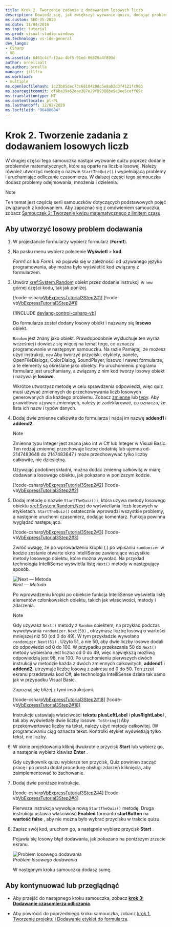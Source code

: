 ```yaml
---
title: Krok 2. Tworzenie zadania z dodawaniem losowych liczb
description: Dowiedz się, jak zwiększyć wyzwanie quizu, dodając problemy matematyczne, które są oparte na liczbie losowej.
ms.custom: SEO-VS-2020
ms.date: 11/04/2016
ms.topic: tutorial
ms.prod: visual-studio-windows
ms.technology: vs-ide-general
dev_langs:
- CSharp
- VB
ms.assetid: 6461c4cf-f2aa-4bf5-91ed-06820a4f893d
author: ornellaalt
ms.author: ornella
manager: jillfra
ms.workload:
- multiple
ms.openlocfilehash: 1c23b85dec73c6810420dc5e8ab2d3f4121fc903
ms.sourcegitcommit: df6ba39a62eae387e29f89388be9e3ee5ceff69c
ms.translationtype: MT
ms.contentlocale: pl-PL
ms.lasthandoff: 12/02/2020
ms.locfileid: "96480684"
---
```

# <a name="step-2-create-a-random-addition-problem"></a>Krok 2. Tworzenie zadania z dodawaniem losowych liczb

W drugiej części tego samouczka nastąpi wyzwanie quizu poprzez dodanie problemów matematycznych, które są oparte na liczbie losowej. Należy również utworzyć metodę o nazwie `StartTheQuiz()` i wypełniającą problemy i uruchamiając odliczanie czasomierza. W dalszej części tego samouczka dodasz problemy odejmowania, mnożenia i dzielenia.

> [!NOTE]
> Ten temat jest częścią serii samouczków dotyczących podstawowych pojęć związanych z kodowaniem. Aby zapoznać się z omówieniem samouczka, zobacz [Samouczek 2: Tworzenie kwizu matematycznego z limitem czasu](../ide/tutorial-2-create-a-timed-math-quiz.md).

## <a name="to-create-a-random-addition-problem"></a>Aby utworzyć losowy problem dodawania

1. W projektancie formularzy wybierz formularz (**Form1**).

2. Na pasku menu wybierz polecenie **Wyświetl**  >  **kod**.

     *Form1.cs* lub *Form1. vb* pojawia się w zależności od używanego języka programowania, aby można było wyświetlić kod związany z formularzem.

3. Utwórz <xref:System.Random> obiekt przez dodanie instrukcji w `new` górnej części kodu, tak jak poniżej.

     [!code-csharp[VbExpressTutorial3Step2#1](../ide/codesnippet/CSharp/step-2-create-a-random-addition-problem_1.cs)]
     [!code-vb[VbExpressTutorial3Step2#1](../ide/codesnippet/VisualBasic/step-2-create-a-random-addition-problem_1.vb)]

     [!INCLUDE [devlang-control-csharp-vb](./includes/devlang-control-csharp-vb.md)]

     Do formularza został dodany losowy obiekt i nazwany się **losowo** obiekt.

     `Random` jest znany jako obiekt. Prawdopodobnie wysłuchuje ten wyraz wcześniej i dowiesz się więcej na temat tego, co oznacza programowanie w następnym samouczku. Na razie Pamiętaj, że możesz użyć instrukcji, `new` Aby tworzyć przyciski, etykiety, panele, OpenFileDialogs, ColorDialog, SoundPlayer, losowo i nawet formularze, a te elementy są określane jako obiekty. Po uruchomieniu programu formularz jest uruchamiany, a związany z nim kod tworzy losowy obiekt i nazywa je **losowo**.

     Wkrótce utworzysz metodę w celu sprawdzenia odpowiedzi, więc quiz musi używać zmiennych do przechowywania liczb losowych generowanych dla każdego problemu. Zobacz [zmienne](/dotnet/visual-basic/programming-guide/language-features/variables/index) lub [typy](/dotnet/csharp/programming-guide/types/index). Aby prawidłowo używać zmiennych, należy je zadeklarować, co oznacza, że lista ich nazw i typów danych.

4. Dodaj dwie zmienne całkowite do formularza i nadaj im nazwę **addend1** i **addend2**.

    > [!NOTE]
    > Zmienna typu Integer jest znana jako int w C# lub Integer w Visual Basic. Ten rodzaj zmiennej przechowuje liczbę dodatnią lub ujemną od-2147483648 do 2147483647 i może przechowywać tylko liczby całkowite, nie dziesiętną.

     Używając podobnej składni, można dodać zmienną całkowitą w miarę dodawania losowego obiektu, jak pokazano w poniższym kodzie.

     [!code-csharp[VbExpressTutorial3Step2#2](../ide/codesnippet/CSharp/step-2-create-a-random-addition-problem_2.cs)]
     [!code-vb[VbExpressTutorial3Step2#2](../ide/codesnippet/VisualBasic/step-2-create-a-random-addition-problem_2.vb)]

5. Dodaj metodę o nazwie `StartTheQuiz()` i, która używa metody losowego obiektu <xref:System.Random.Next> do wyświetlania liczb losowych w etykietach. `StartTheQuiz()` ostatecznie wprowadzi wszystkie problemy, a następnie uruchomi czasomierz, dodając komentarz. Funkcja powinna wyglądać następująco.

     [!code-csharp[VbExpressTutorial3Step2#3](../ide/codesnippet/CSharp/step-2-create-a-random-addition-problem_3.cs)]
     [!code-vb[VbExpressTutorial3Step2#3](../ide/codesnippet/VisualBasic/step-2-create-a-random-addition-problem_3.vb)]

     Zwróć uwagę, że po wprowadzeniu kropki (.) po wpisaniu `randomizer` w kodzie zostanie otwarte okno IntelliSense zawierające wszystkie metody losowego obiektu, które można wywołać. Na przykład technologia IntelliSense wyświetla listę `Next()` metody w następujący sposób.

     ![Next — Metoda](../ide/media/express_randomwhite.png)<br/>
*Next — Metoda*

     Po wprowadzeniu kropki po obiekcie funkcja IntelliSense wyświetla listę elementów członkowskich obiektu, takich jak właściwości, metody i zdarzenia.

    > [!NOTE]
    > Gdy używasz `Next()` metody z `Random` obiektem, na przykład podczas wywoływania `randomizer.Next(50)` , otrzymasz liczbę losową o wartości mniejszej niż 50 (od 0 do 49). W tym przykładzie wywołano `randomizer.Next(51)` . Użyto 51, a nie 50, aby dwie liczby losowe dodali do odpowiedzi od 0 do 100. W przypadku przekazania 50 do `Next()` metody wybierana jest liczba od 0 do 49, więc największą możliwą odpowiedzią jest 98, nie 100. Po uruchomieniu pierwszych dwóch instrukcji w metodzie każda z dwóch zmiennych całkowitych, **addend1** i **addend2**, utrzymuje liczbę losową z zakresu od 0 do 50. Ten zrzut ekranu przedstawia kod C#, ale technologia IntelliSense działa tak samo jak w przypadku Visual Basic.

     Zapoznaj się bliżej z tymi instrukcjami.

     [!code-csharp[VbExpressTutorial3Step2#18](../ide/codesnippet/CSharp/step-2-create-a-random-addition-problem_4.cs)]
     [!code-vb[VbExpressTutorial3Step2#18](../ide/codesnippet/VisualBasic/step-2-create-a-random-addition-problem_4.vb)]

     Instrukcje ustawiają właściwości **tekstu** **plusLeftLabel** i **plusRightLabel** , tak aby wyświetlały dwie liczby losowe. `ToString()`Aby przekonwertować liczby na tekst, należy użyć metody całkowitej. (W programowaniu ciąg oznacza tekst. Kontrolki etykiet wyświetlają tylko tekst, nie liczby.

6. W oknie projektowania kliknij dwukrotnie przycisk **Start** lub wybierz go, a następnie wybierz klawisz **Enter** .

     Gdy użytkownik quizu wybierze ten przycisk, Quiz powinien zacząć pracę i po prostu dodał procedurę obsługi zdarzeń kliknięcia, aby zaimplementować to zachowanie.

7. Dodaj dwie poniższe instrukcje.

     [!code-csharp[VbExpressTutorial3Step2#4](../ide/codesnippet/CSharp/step-2-create-a-random-addition-problem_5.cs)]
     [!code-vb[VbExpressTutorial3Step2#4](../ide/codesnippet/VisualBasic/step-2-create-a-random-addition-problem_5.vb)]

     Pierwsza instrukcja wywołuje nową `StartTheQuiz()` metodę. Druga instrukcja ustawia właściwość **Enabled** formantu **startButton** na **wartość false** , aby nie można było wybrać przycisku w trakcie quizu.

8. Zapisz swój kod, uruchom go, a następnie wybierz przycisk **Start** .

     Pojawia się losowy błąd dodawania, jak pokazano na poniższym zrzucie ekranu.

     ![Problem losowego dodawania](../ide/media/express_additionproblem.png)<br/>
*Problem losowego dodawania*

     W następnym kroku samouczka dodasz sumę.

## <a name="to-continue-or-review"></a>Aby kontynuować lub przeglądnąć

- Aby przejść do następnego kroku samouczka, zobacz **[krok 3: Dodawanie czasomierza odliczania](../ide/step-3-add-a-countdown-timer.md)**.

- Aby powrócić do poprzedniego kroku samouczka, zobacz [krok 1. Tworzenie projektu i Dodawanie etykiet do formularza](../ide/step-1-create-a-project-and-add-labels-to-your-form.md).
